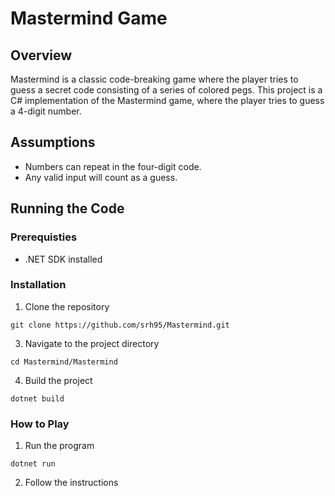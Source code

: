 # Mastermind Game

## Overview

Mastermind is a classic code-breaking game where the player tries to guess a secret code consisting of a series of colored pegs. This project is a C# implementation of the Mastermind game, where the player tries to guess a 4-digit number.

## Assumptions 

- Numbers can repeat in the four-digit code.
- Any valid input will count as a guess.

## Running the Code

### Prerequisties 
- .NET SDK installed
 
### Installation 

1. Clone the repository
```
git clone https://github.com/srh95/Mastermind.git
```

3. Navigate to the project directory 
```
cd Mastermind/Mastermind
```

4. Build the project
```
dotnet build
```

### How to Play

1. Run the program

``` 
dotnet run
```

2. Follow the instructions

